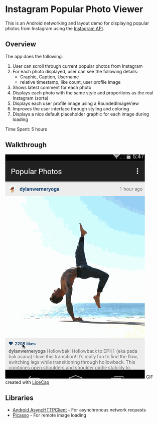 # Instagram Popular Photo Viewer
This is an Android networking and layout demo for displaying popular photos from Instagram using the [Instagram API](https://instagram.com/developer/). 

## Overview
The app does the following: 

1.  User can scroll through current popular photos from Instagram
2.  For each photo displayed, user can see the following details:
    - Graphic, Caption, Username
    - relative timestamp, like count, user profile image
3.  Shows latest comment for each photo
4.  Displays each photo with the same style and proportions as the real Instagram (sorta)
5.  Displays each user profile image using a RoundedImageView
6.  Improves the user interface through styling and coloring
7.  Displays a nice default placeholder graphic for each image during loading

Time Spent: 5 hours

## Walkthrough
![app demo](./popularPhotos_demo.gif)
GIF created with [LiceCap](http://www.cockos.com/licecap/)

## Libraries

- [Android AsyncHTTPClient](http://loopj.com/android-async-http/) - For asynchronous network requests
- [Picasso](http://square.github.io/picasso/) - For remote image loading
